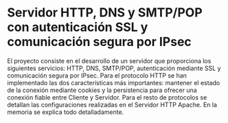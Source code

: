 ﻿# Servidor HTTP, DNS y SMTP/POP con autenticación SSL y comunicación segura por IPsec
El proyecto consiste en el desarrollo de un servidor que proporciona los siguientes servicios: HTTP, DNS, SMTP/POP, autenticación mediante SSL y comunicación segura por IPsec. Para el protocolo HTTP se han implementado las dos características más importantes: mantener el estado de la conexión mediante cookies y la persistencia para ofrecer una conexión fiable entre Cliente y Servidor. Para el resto de protocolos se detallan las configuraciones realizadas en el Servidor HTTP Apache.  En la memoria se explica todo detalladamente.